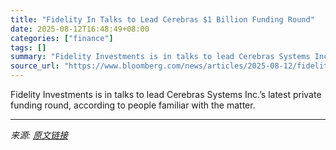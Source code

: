 ```yaml
---
title: "Fidelity In Talks to Lead Cerebras $1 Billion Funding Round"
date: 2025-08-12T16:48:49+08:00
categories: ["finance"]
tags: []
summary: "Fidelity Investments is in talks to lead Cerebras Systems Inc.’s latest private funding round, according to people familiar with the matter."
source_url: "https://www.bloomberg.com/news/articles/2025-08-12/fidelity-said-in-talks-to-lead-cerebras-1-billion-funding-round"
---
```


Fidelity Investments is in talks to lead Cerebras Systems Inc.’s latest private funding round, according to people familiar with the matter.

---

*来源: [原文链接](https://www.bloomberg.com/news/articles/2025-08-12/fidelity-said-in-talks-to-lead-cerebras-1-billion-funding-round)*
